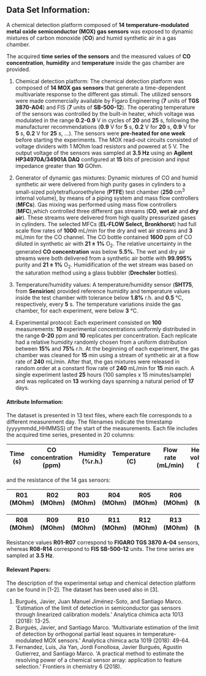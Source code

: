 ## Data Set Information:

A chemical detection platform composed of **14 temperature-modulated metal oxide semiconductor (MOX) gas sensors** was exposed to dynamic mixtures of carbon monoxide (**CO**) and humid synthetic air in a gas chamber.

The acquired **time series of the sensors** and the measured values of **CO concentration**, **humidity** and **temperature** inside the gas chamber are provided.

1. Chemical detection platform:
The chemical detection platform was composed of **14 MOX gas sensors** that generate a time-dependent multivariate response to the different gas stimuli.
The utilized sensors were made commercially available by Figaro Engineering (**7** units of **TGS 3870-A04**) and FIS (**7** units of **SB-500-12**).
The operating temperature of the sensors was controlled by the built-in heater, which voltage was modulated in the range **0.2-0.9** V in cycles of **20** and **25** s, following the manufacturer recommendations (**0.9** V for **5** s, **0.2** V for **20** s, **0.9** V for **5** s, **0.2** V for **25** s, ...).
The sensors were **pre-heated for one week** before starting the experiments.
The MOX read-out circuits consisted of voltage dividers with 1 MOhm load resistors and powered at 5 V.
The output voltage of the sensors was sampled at **3.5 Hz** using an **Agilent HP34970A/34901A DAQ** configured at **15** bits of precision and input impedance greater than **10** GOhm.

2. Generator of dynamic gas mixtures:
Dynamic mixtures of CO and humid synthetic air were delivered from high purity gases in cylinders to a small-sized polytetrafluoroethylene (**PTFE**) test chamber (**250** cm<sup>3</sup> internal volume), by means of a piping system and mass flow controllers (**MFCs**).
Gas mixing was performed using mass flow controllers (**MFC**),which controlled three different gas streams (**CO**, **wet air** and **dry air**). These streams were delivered from high quality pressurized gases in cylinders.
The selected MFCs (**EL-FLOW Select, Bronkhorst**) had full scale flow rates of **1000** mL/min for the dry and wet air streams and **3** mL/min for the CO channel.
The CO bottle contained **1600** ppm of CO diluted in synthetic air with **21 &plusmn; 1%** O<sub>2</sub>.
The relative uncertainty in the generated **CO concentration** was below **5.5%.**
The wet and dry air streams were both delivered from a synthetic air bottle with **99.995%** purity and **21 &plusmn; 1%** O<sub>2</sub>.
Humidification of the wet stream was based on the saturation method using a glass bubbler (**Drechsler** bottles).

3. Temperature/humidity values:
A temperature/humidity sensor (**SHT75**, from **Sensirion**) provided reference humidity and temperature values inside the test chamber with tolerance below **1.8%** r.h. and **0.5** &deg;C, respectively, every **5** s.
The temperature variations inside the gas chamber, for each experiment, were below **3** &deg;C.

4. Experimental protocol:
Each experiment consisted on **100** measurements: **10** experimental concentrations uniformly distributed in the range **0-20** ppm and **10** replicates per concentration.
Each replicate had a relative humidity randomly chosen from a uniform distribution between **15%** and **75%** r.h.
At the beginning of each experiment, the gas chamber was cleaned for **15** min using a stream of synthetic air at a flow rate of **240** mL/min.
After that, the gas mixtures were released in random order at a constant flow rate of **240** mL/min for **15** min each.
A single experiment lasted **25** hours (100 samples x 15 minutes/sample) and was replicated on **13** working days spanning a natural period of **17** days.

#### Attribute Information:

The dataset is presented in 13 text files, where each file corresponds to a different measurement day. The filenames indicate the timestamp (yyyymmdd_HHMMSS) of the start of the measurements.
Each file includes the acquired time series, presented in 20 columns: 

| Time (s)  | CO concentration (ppm)    | Humidity (%r.h.)  | Temperature (C) | Flow rate (mL/min) |  Heater voltage (V) |
| --------- |:-------------------------:|:-----------------:|:---------------:|:------------------:|:-------------------:|

and the resistance of the 14 gas sensors: 

| R01 (MOhm) | R02 (MOhm) | R03 (MOhm) | R04 (MOhm) | R05 (MOhm) | R06 (MOhm) |  R07 (MOhm) |
| ---------- | ---------- | ---------- | ---------- | ---------- | ---------- |  ---------- |


| R08 (MOhm) | R09 (MOhm) | R10 (MOhm) | R11 (MOhm) | R12 (MOhm) | R13 (MOhm) | R14 (MOhm) |
| ---------- | ---------- | ---------- | ---------- | ---------- | ---------- | ---------- |

Resistance values **R01-R07** correspond to **FIGARO TGS 3870 A-04** sensors, whereas **R08-R14** correspond to **FIS SB-500-12** units.
The time series are sampled at **3.5 Hz**.

#### Relevant Papers:

The description of the experimental setup and chemical detection platform can be found in [1-2]. The dataset has been used also in [3].

1. Burgués, Javier, Juan Manuel Jiménez-Soto, and Santiago Marco. 'Estimation of the limit of detection in semiconductor gas sensors through linearized calibration models.' Analytica chimica acta 1013 (2018): 13-25.
2. Burgués, Javier, and Santiago Marco. 'Multivariate estimation of the limit of detection by orthogonal partial least squares in temperature-modulated MOX sensors.' Analytica chimica acta 1019 (2018): 49-64.
3. Fernandez, Luis, Jia Yan, Jordi Fonollosa, Javier Burgués, Agustin Gutierrez, and Santiago Marco. 'A practical method to estimate the resolving power of a chemical sensor array: application to feature selection.' Frontiers in chemistry 6 (2018).